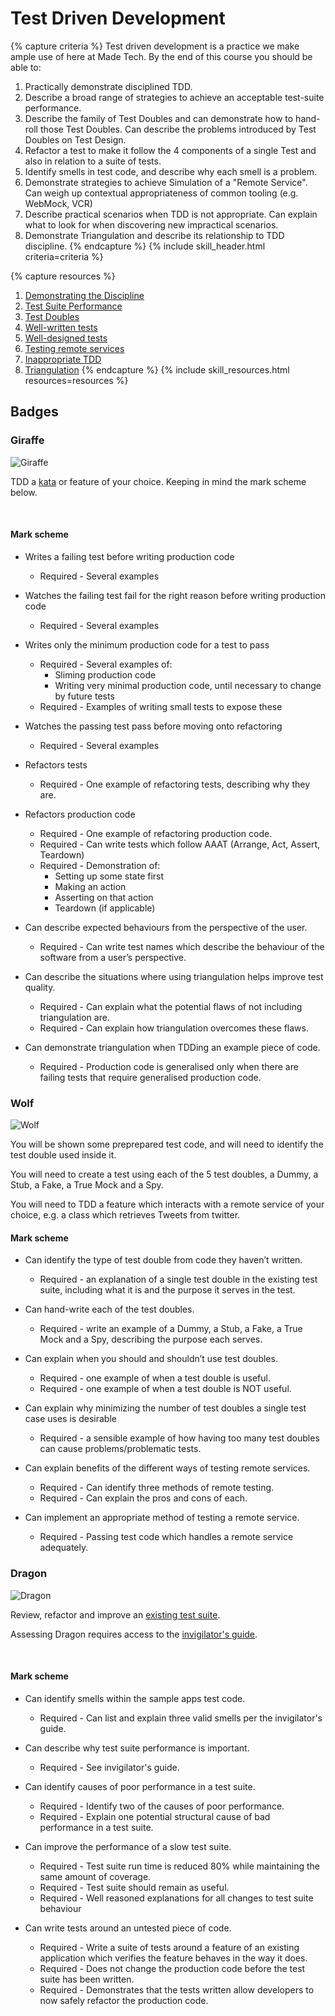 # Test Driven Development

{% capture criteria %}
Test driven development is a practice we make ample use of here at Made Tech. By the end of this course you should be able to:  
1. Practically demonstrate disciplined TDD.
2. Describe a broad range of strategies to achieve an acceptable test-suite performance.
3. Describe the family of Test Doubles and can demonstrate how to hand-roll those Test Doubles. Can describe the problems introduced by Test Doubles on Test Design.
4. Refactor a test to make it follow the 4 components of a single Test and also in relation to a suite of tests.
5. Identify smells in test code, and describe why each smell is a problem.
6. Demonstrate strategies to achieve Simulation of a "Remote Service". Can weigh up contextual appropriateness of common tooling (e.g. WebMock, VCR)
7. Describe practical scenarios when TDD is not appropriate. Can explain what to look for when discovering new impractical scenarios.
8. Demonstrate Triangulation and describe its relationship to TDD discipline.
{% endcapture %}
{% include skill_header.html criteria=criteria %}

{% capture resources %}
1. [Demonstrating the Discipline](./discipline.md)
2. [Test Suite Performance](./performance.md)
3. [Test Doubles](./test-doubles.md)
4. [Well-written tests](./well-written-tests.md)
5. [Well-designed tests](./well-designed-tests.md)
6. [Testing remote services](./remote-services.md)
7. [Inappropriate TDD](./inappropriate.md)
8. [Triangulation](./triangulation.md)
{% endcapture %}
{% include skill_resources.html resources=resources %}

## Badges

### Giraffe

<img class="BadgeImg" alt="Giraffe" src="./giraffe.jpg" />

TDD a [kata](../../katas) or feature of your choice.  Keeping in mind the mark scheme below.

<br clear=both />

#### Mark scheme

- Writes a failing test before writing production code
  - Required - Several examples

- Watches the failing test fail for the right reason before writing production code
  - Required - Several examples

- Writes only the minimum production code for a test to pass
  - Required - Several examples of:  
    - Sliming production code  
    - Writing very minimal production code, until necessary to change by future tests  
  - Required - Examples of writing small tests to expose these  

- Watches the passing test pass before moving onto refactoring
  - Required - Several examples

- Refactors tests
  - Required - One example of refactoring tests, describing why they are.

- Refactors production code
  - Required - One example of refactoring production code.
  - Required - Can write tests which follow AAAT (Arrange, Act, Assert, Teardown)
  - Required - Demonstration of:  
    - Setting up some state first  
    - Making an action  
    - Asserting on that action  
    - Teardown (if applicable)  

- Can describe expected behaviours from the perspective of the user.
  - Required - Can write test names which describe the behaviour of the software from a user’s perspective.

- Can describe the situations where using triangulation helps improve test quality.
  - Required - Can explain what the potential flaws of not including triangulation are.
  - Required - Can explain how triangulation overcomes these flaws.

- Can demonstrate triangulation when TDDing an example piece of code.
  - Required - Production code is generalised only when there are failing tests that require generalised production code.

### Wolf

<img class="BadgeImg" alt="Wolf" src="./wolf.jpg" />

You will be shown some preprepared test code, and will need to identify the test double used inside it.

You will need to create a test using each of the 5 test doubles, a Dummy, a Stub, a Fake, a True Mock and a Spy.

You will need to TDD a feature which interacts with a remote service of your choice, e.g. a class which retrieves Tweets from twitter.

#### Mark scheme

- Can identify the type of test double from code they haven’t written.
  - Required - an explanation of a single test double in the existing test suite, including what it is and the purpose it serves in the test.

- Can hand-write each of the test doubles.
  - Required - write an example of a Dummy, a Stub, a Fake, a True Mock and a Spy, describing the purpose each serves.

- Can explain when you should and shouldn’t use test doubles.
  - Required - one example of when a test double is useful.
  - Required - one example of when a test double is NOT useful.

- Can explain why minimizing the number of test doubles a single test case uses is desirable
  - Required - a sensible example of how having too many test doubles can cause problems/problematic tests.

- Can explain benefits of the different ways of testing remote services.
  - Required - Can identify three methods of remote testing.
  - Required - Can explain the pros and cons of each.

- Can implement an appropriate method of testing a remote service.
  - Required - Passing test code which handles a remote service adequately.

### Dragon

<img class="BadgeImg" alt="Dragon" src="./dragon.jpg" />

Review, refactor and improve an [existing test suite](https://github.com/madetech/core-skill-tdd/tree/master/ruby-chirper).

Assessing Dragon requires access to the [invigilator's guide](https://docs.google.com/document/d/1v_i1LiMmV9xhOT1OpYvMuP3a06aMe4GQhRSkn2Xt3-A/).

<br clear=both />

#### Mark scheme

- Can identify smells within the sample apps test code.
  - Required - Can list and explain three valid smells per the invigilator's guide.

- Can describe why test suite performance is important.
  - Required - See invigilator's guide.

- Can identify causes of poor performance in a test suite.
  - Required - Identify two of the causes of poor performance.
  - Required - Explain one potential structural cause of bad performance in a test suite.

- Can improve the performance of a slow test suite.
  - Required - Test suite run time is reduced 80% while maintaining the same amount of coverage.
  - Required - Test suite should remain as useful.
  - Required - Well reasoned explanations for all changes to test suite behaviour


- Can write tests around an untested piece of code.
  - Required - Write a suite of tests around a feature of an existing application which
    verifies the feature behaves in the way it does.
  - Required - Does not change the production code before the test suite has been written.
  - Required - Demonstrates that the tests written allow developers to now safely refactor
    the production code.
